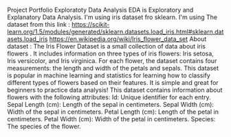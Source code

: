 Project Portfolio Exploratoty Data Analysis
EDA is Exploratory and Explanatory Data Analysis. I'm using iris dataset fro sklearn. I'm using The dataset from this link : https://scikit-learn.org/1.5/modules/generated/sklearn.datasets.load_iris.html#sklearn.datasets.load_iris
https://en.wikipedia.org/wiki/Iris_flower_data_set
About dataset : The Iris Flower Dataset is a small collection of data about iris flowers . It includes information on three types of iris flowers: Iris setosa, Iris versicolor, and Iris virginica. For each flower, the dataset contains four measurements: the length and width of the petals and sepals. This dataset is popular in machine learning and statistics for learning how to classify different types of flowers based on their features. It is simple and great for beginners to practice data analysis!
This dataset contains information about flowers with the following attributes:
Id: Unique identifier for each entry.
Sepal Length (cm): Length of the sepal in centimeters.
Sepal Width (cm): Width of the sepal in centimeters.
Petal Length (cm): Length of the petal in centimeters.
Petal Width (cm): Width of the petal in centimeters.
Species: The species of the flower.
